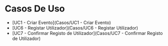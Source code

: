 # Casos De Uso

* [UC1 - Criar Evento](Casos/UC1 - Criar Evento)
* [UC6 - Registar Utilizador](Casos/UC6 - Registar Utilizador)
* [UC7 - Confirmar Registo de Utilizador](Casos/UC7 - Confirmar Registo de Utilizador)
